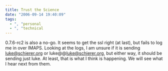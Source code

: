 ```yaml
---
title: Trust the Science
date: "2006-09-14 19:40:09"
tags:
  - ", "personal
  - ", "technical
---
```

0.7.6-rc2 is also a no-go.  It seems to get the ssl right (at last), but fails to log me in over IMAPS.  Looking at the logs, I am unsure if it is sending luke@schierer.org or luke@@luke@schierer.org, but either way, it should be sending just luke.  At least, that is what I think is happening.  We will see what I hear next from them.

